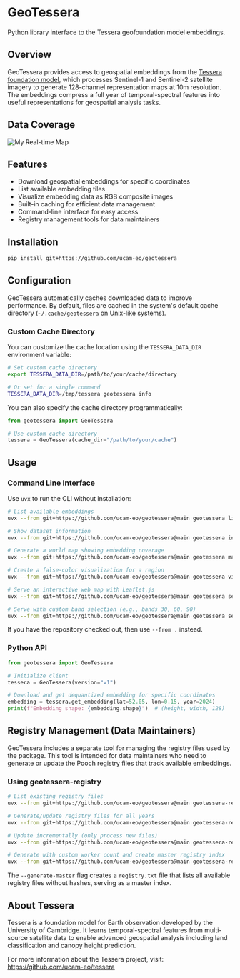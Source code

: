 # GeoTessera

Python library interface to the Tessera geofoundation model embeddings.

## Overview

GeoTessera provides access to geospatial embeddings from the [Tessera foundation model](https://github.com/ucam-eo/tessera), which processes Sentinel-1 and Sentinel-2 satellite imagery to generate 128-channel representation maps at 10m resolution. The embeddings compress a full year of temporal-spectral features into useful representations for geospatial analysis tasks.

## Data Coverage

![My Real-time Map](map.png)

## Features

- Download geospatial embeddings for specific coordinates
- List available embedding tiles
- Visualize embedding data as RGB composite images
- Built-in caching for efficient data management
- Command-line interface for easy access
- Registry management tools for data maintainers

## Installation

```bash
pip install git+https://github.com/ucam-eo/geotessera
```

## Configuration

GeoTessera automatically caches downloaded data to improve performance. By default, files are cached in the system's default cache directory (`~/.cache/geotessera` on Unix-like systems).

### Custom Cache Directory

You can customize the cache location using the `TESSERA_DATA_DIR` environment variable:

```bash
# Set custom cache directory
export TESSERA_DATA_DIR=/path/to/your/cache/directory

# Or set for a single command
TESSERA_DATA_DIR=/tmp/tessera geotessera info
```

You can also specify the cache directory programmatically:

```python
from geotessera import GeoTessera

# Use custom cache directory
tessera = GeoTessera(cache_dir="/path/to/your/cache")
```

## Usage

### Command Line Interface

Use `uvx` to run the CLI without installation:

```bash
# List available embeddings
uvx --from git+https://github.com/ucam-eo/geotessera@main geotessera list-embeddings --limit 10

# Show dataset information
uvx --from git+https://github.com/ucam-eo/geotessera@main geotessera info

# Generate a world map showing embedding coverage
uvx --from git+https://github.com/ucam-eo/geotessera@main geotessera map --output coverage_map.png

# Create a false-color visualization for a region
uvx --from git+https://github.com/ucam-eo/geotessera@main geotessera visualize --topojson example/CB.geojson --output cambridge_viz.tiff

# Serve an interactive web map with Leaflet.js
uvx --from git+https://github.com/ucam-eo/geotessera@main geotessera serve --geojson example/CB.geojson --open

# Serve with custom band selection (e.g., bands 30, 60, 90)
uvx --from git+https://github.com/ucam-eo/geotessera@main geotessera serve --geojson example/CB.geojson --bands 30 60 90 --open
```

If you have the repository checked out, then use `--from .` instead.

### Python API

```python
from geotessera import GeoTessera

# Initialize client
tessera = GeoTessera(version="v1")

# Download and get dequantized embedding for specific coordinates
embedding = tessera.get_embedding(lat=52.05, lon=0.15, year=2024)
print(f"Embedding shape: {embedding.shape}")  # (height, width, 128)
```

## Registry Management (Data Maintainers)

GeoTessera includes a separate tool for managing the registry files used by the package. This tool is intended for data maintainers who need to generate or update the Pooch registry files that track available embeddings.

### Using geotessera-registry

```bash
# List existing registry files
uvx --from git+https://github.com/ucam-eo/geotessera@main geotessera-registry list /path/to/data

# Generate/update registry files for all years
uvx --from git+https://github.com/ucam-eo/geotessera@main geotessera-registry update /path/to/data

# Update incrementally (only process new files)
uvx --from git+https://github.com/ucam-eo/geotessera@main geotessera-registry update /path/to/data --incremental

# Generate with custom worker count and create master registry index
uvx --from git+https://github.com/ucam-eo/geotessera@main geotessera-registry update /path/to/data --workers 8 --generate-master
```

The `--generate-master` flag creates a `registry.txt` file that lists all available registry files without hashes, serving as a master index.

## About Tessera

Tessera is a foundation model for Earth observation developed by the University of Cambridge. It learns temporal-spectral features from multi-source satellite data to enable advanced geospatial analysis including land classification and canopy height prediction.

For more information about the Tessera project, visit: https://github.com/ucam-eo/tessera
